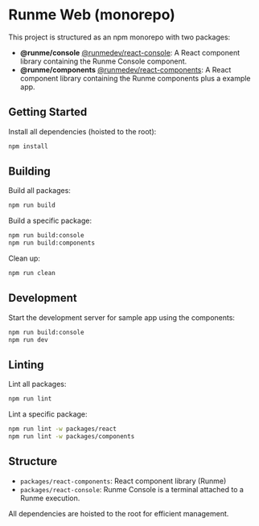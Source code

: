 # Runme Web (monorepo)

This project is structured as an npm monorepo with two packages:

- **@runme/console** [@runmedev/react-console](https://www.npmjs.com/package/@runmedev/react-console): A React component library containing the Runme Console component.
- **@runme/components** [@runmedev/react-components](https://www.npmjs.com/package/@runmedev/react-components): A React component library containing the Runme components plus a example app.

## Getting Started

Install all dependencies (hoisted to the root):

```sh {"name":"setup"}
npm install
```

## Building

Build all packages:

```sh {"name":"build"}
npm run build
```

Build a specific package:

```sh
npm run build:console
npm run build:components
```

Clean up:

```sh {"name":"clean"}
npm run clean
```

## Development

Start the development server for sample app using the components:

```sh {"name":"dev"}
npm run build:console
npm run dev
```

## Linting

Lint all packages:

```sh {"terminalRows":"37"}
npm run lint
```

Lint a specific package:

```sh
npm run lint -w packages/react
npm run lint -w packages/components
```

## Structure

- `packages/react-components`: React component library (Runme)
- `packages/react-console`: Runme Console is a terminal attached to a Runme execution.

All dependencies are hoisted to the root for efficient management.
